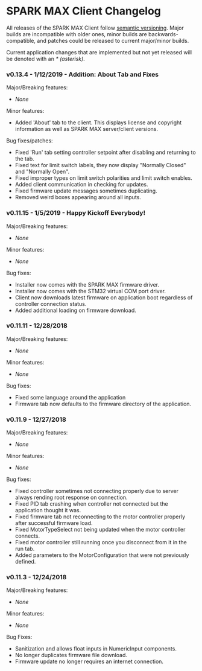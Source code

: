 # SPARK MAX Client Changelog
All releases of the SPARK MAX Client follow [semantic versioning](https://semver.org/).
Major builds are incompatible with older ones, minor builds are backwards-compatible, and patches could be released to current
major/minor builds.

Current application changes that are implemented but not yet released will be denoted with an _* (asterisk)_.

### v0.13.4 - 1/12/2019 - Addition: About Tab and Fixes
Major/Breaking features:
* _None_

Minor features:
* Added 'About' tab to the client. This displays license and copyright information as well as SPARK MAX server/client versions.

Bug fixes/patches:
* Fixed 'Run' tab setting controller setpoint after disabling and returning to the tab.
* Fixed text for limit switch labels, they now display "Normally Closed" and "Normally Open".
* Fixed improper types on limit switch polarities and limit switch enables.
* Added client communication in checking for updates.
* Fixed firmware update messages sometimes duplicating.
* Removed weird boxes appearing around all inputs.


### v0.11.15 - 1/5/2019 - Happy Kickoff Everybody!
Major/Breaking features:
* _None_

Minor features:
* _None_

Bug fixes:
* Installer now comes with the SPARK MAX firmware driver.
* Installer now comes with the STM32 virtual COM port driver.
* Client now downloads latest firmware on application boot regardless of controller connection status.
* Added additional loading on firmware download.

### v0.11.11 - 12/28/2018
Major/Breaking features:
* _None_

Minor features:
* _None_

Bug fixes:
* Fixed some language around the application
* Firmware tab now defaults to the firmware directory of the application.

### v0.11.9 - 12/27/2018
Major/Breaking features:
* _None_

Minor features:
* _None_

Bug fixes:
* Fixed controller sometimes not connecting properly due to server always rending root response on connection.
* Fixed PID tab crashing when controller not connected but the application thought it was.
* Fixed firmware tab not reconnecting to the motor controller properly after successful firmware load.
* Fixed MotorTypeSelect not being updated when the motor controller connects.
* Fixed motor controller still running once you disconnect from it in the run tab.
* Added parameters to the MotorConfiguration that were not previously defined.

### v0.11.3 - 12/24/2018
Major/Breaking features:
* _None_

Minor features:
* _None_

Bug Fixes:
* Sanitization and allows float inputs in NumericInput components.
* No longer duplicates firmware file download.
* Firmware update no longer requires an internet connection.